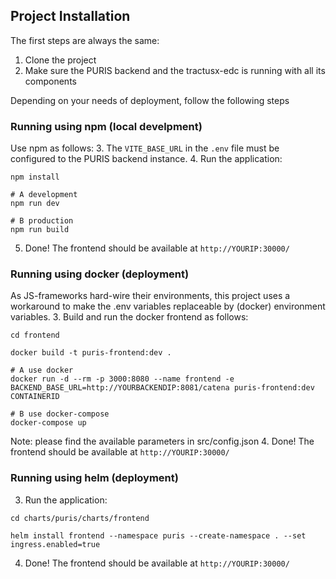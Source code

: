 ## Project Installation
The first steps are always the same:
1. Clone the project
2. Make sure the PURIS backend and the tractusx-edc is running with all its components

Depending on your needs of deployment, follow the following steps

### Running using npm (local develpment)
Use npm as follows:
3. The `VITE_BASE_URL` in the `.env` file must be configured to the PURIS backend instance.
4. Run the application:
```shell
npm install

# A development
npm run dev

# B production
npm run build
```
5. Done! The frontend should be available at `http://YOURIP:30000/`

### Running using docker (deployment)
As JS-frameworks hard-wire their environments, this project uses a workaround to make the .env variables replaceable by (docker) environment variables.
3. Build and run the docker frontend as follows:
```shell
cd frontend

docker build -t puris-frontend:dev .

# A use docker 
docker run -d --rm -p 3000:8080 --name frontend -e BACKEND_BASE_URL=http://YOURBACKENDIP:8081/catena puris-frontend:dev CONTAINERID

# B use docker-compose
docker-compose up
```
Note: please find the available parameters in src/config.json
4. Done! The frontend should be available at `http://YOURIP:30000/`

### Running using helm (deployment)
3. Run the application:
```shell
cd charts/puris/charts/frontend

helm install frontend --namespace puris --create-namespace . --set ingress.enabled=true
```
4. Done! The frontend should be available at `http://YOURIP:30000/`
